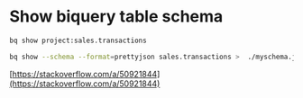 # Show biquery table schema

```sh
bq show project:sales.transactions

bq show --schema --format=prettyjson sales.transactions >  ./myschema.json
```

[https://stackoverflow.com/a/50921844](https://stackoverflow.com/a/50921844)
